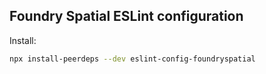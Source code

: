 ## Foundry Spatial ESLint configuration

Install:

```bash
npx install-peerdeps --dev eslint-config-foundryspatial
```
